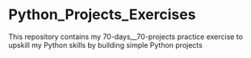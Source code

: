 # Python_Projects_Exercises
This repository contains my 70-days__70-projects practice exercise to upskill my Python skills by building simple Python projects
